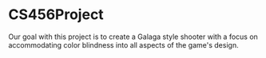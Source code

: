 # CS456Project
Our goal with this project is to create a Galaga style shooter with a focus on accommodating color blindness into all aspects of the game's design.
